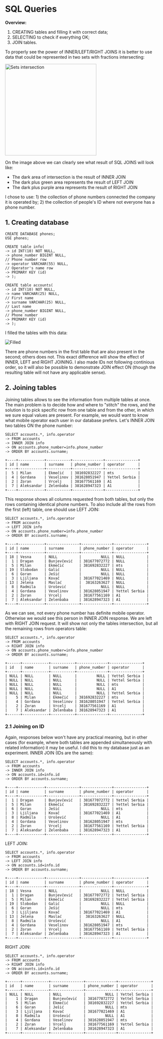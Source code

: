 # SQL Queries

**Overview:**
1. CREATING tables and filling it with correct data;
2. SELECTING to check if everything OK;
3. JOIN tables.

To properly see the power of INNER/LEFT/RIGHT JOINS it is better to use data that could be represented in two sets with fractions intersecting:

<img src="images/intersection.png" title="Sets intersection" height="300"/>

On the image above we can clearly see what result of SQL JOINS will look like:
- The dark area of intersection is the result of INNER JOIN
- The dark plus green area represents the result of LEFT JOIN
- The dark plus purple area represents the result of RIGHT JOIN

I chose to use: 1) the collection of phone numbers connected the company it is operated by; 2) the collection of people's ID where not everyone has a phone number.

## 1. Creating database

    CREATE DATABASE phones;
    USE phones;
    
    CREATE table info(
    -> id INT(10) NOT NULL,
    -> phone_number BIGINT NULL,                                            // Phone number row
    -> operator VARCHAR(55) NULL,                                           // Operator's name row
    -> PRIMARY KEY (id)
    -> );
    
    CREATE table accounts(
    -> id INT(10) NOT NULL,
    -> name VARCHAR(25) NULL,                                               // First name
    -> surname VARCHAR(25) NULL,                                            // Last name
    -> phone_number BIGINT NULL,                                            // Phone number
    -> PRIMARY KEY (id)
    -> );

I filled the tables with this data:

![Filled](images/filled_tables.png)

There are phone numbers in the first table that are also present in the second; others does not. This exact difference will show the effect of INNER, LEFT and RIGHT JOINING. I also made IDs not following continious order, so it will also be possible to demonstrate JOIN effect ON (though the resulting table will not have any applicable sense).

## 2. Joining tables

Joining tables allows to see the information from multiple tables at once. The main problem is to decide how and where to "stitch" the rows, and the solution is to pick specific row from one table and from the other, in which we sure equal values are present. For example, we would want to know what mobile operator each user in our database prefers. Let's INNER JOIN two tables ON the phone number:

    SELECT accounts.*, info.operator
    -> FROM accounts
    -> INNER JOIN info
    -> ON accounts.phone_number=info.phone_number
    -> ORDER BY accounts.surname;
    
    +----+------------+-----------+--------------+---------------+
    | id | name       | surname   | phone_number | operator      |
    +----+------------+-----------+--------------+---------------+
    |  5 | Milan      | Ekmečić   | 381692832227 | mts           |
    |  4 | Gordana    | Veselinov | 381628051947 | Yettel Serbia |
    |  2 | Zoran      | Vrcelj    | 381677561169 | A1            |
    |  7 | Aleksandar | Zelenbaba | 381628947323 | A1            |
    +----+------------+-----------+--------------+---------------+
    
This response shows all columns requested from both tables, but only the rows containing identical phone numbers. To also include all the rows from the first (left) table, one should use LEFT JOIN:

    SELECT accounts.*, info.operator
    -> FROM accounts
    -> LEFT JOIN info
    -> ON accounts.phone_number=info.phone_number
    -> ORDER BY accounts.surname;
    
    +----+------------+---------------+--------------+---------------+
    | id | name       | surname       | phone_number | operator      |
    +----+------------+---------------+--------------+---------------+
    | 18 | Vesna      | NULL          |         NULL | NULL          |
    |  1 | Dragan     | Bunjevčević   | 381677072772 | NULL          |
    |  5 | Milan      | Ekmečić       | 381692832227 | mts           |
    | 19 | Slobodan   | Galić         |         NULL | NULL          |
    |  6 | Goran      | Ješić         |         NULL | NULL          |
    |  3 | Ljiljana   | Kovač         | 381677021469 | NULL          |
    | 13 | Jelena     | Maslać        |  38163263627 | NULL          |
    |  8 | Radmila    | Urošević      |         NULL | NULL          |
    |  4 | Gordana    | Veselinov     | 381628051947 | Yettel Serbia |
    |  2 | Zoran      | Vrcelj        | 381677561169 | A1            |
    |  7 | Aleksandar | Zelenbaba     | 381628947323 | A1            |
    +----+------------+---------------+--------------+---------------+
    
As we can see, not every phone number has definite mobile operator. Otherwise we would see this person in INNER JOIN response. We are left with RIGHT JOIN request. It will show not only the tables intersection, but all the remaining rows from operators table:

    SELECT accounts.*, info.operator
    -> FROM accounts
    -> RIGHT JOIN info
    -> ON accounts.phone_number=info.phone_number
    -> ORDER BY accounts.surname;
    
    +------+------------+-----------+--------------+---------------+
    | id   | name       | surname   | phone_number | operator      |
    +------+------------+-----------+--------------+---------------+
    | NULL | NULL       | NULL      |         NULL | Yettel Serbia |
    | NULL | NULL       | NULL      |         NULL | Yettel Serbia |
    | NULL | NULL       | NULL      |         NULL | mts           |
    | NULL | NULL       | NULL      |         NULL | A1            |
    | NULL | NULL       | NULL      |         NULL | Yettel Serbia |
    |    5 | Milan      | Ekmečić   | 381692832227 | mts           |
    |    4 | Gordana    | Veselinov | 381628051947 | Yettel Serbia |
    |    2 | Zoran      | Vrcelj    | 381677561169 | A1            |
    |    7 | Aleksandar | Zelenbaba | 381628947323 | A1            |
    +------+------------+-----------+--------------+---------------+
    
### 2.1 Joining on ID

Again, responses below won't have any practical meaning, but in other cases (for example, where both tables are appended simultaneously with related information) it may be useful. I did this to my database just as an experiment. INNER JOIN (IDs are the same):

    SELECT accounts.*, info.operator
    -> FROM accounts
    -> INNER JOIN info
    -> ON accounts.id=info.id
    -> ORDER BY accounts.surname;
    
    +----+------------+---------------+--------------+---------------+
    | id | name       | surname       | phone_number | operator      |
    +----+------------+---------------+--------------+---------------+
    |  1 | Dragan     | Bunjevčević   | 381677072772 | Yettel Serbia |
    |  5 | Milan      | Ekmečić       | 381692832227 | Yettel Serbia |
    |  6 | Goran      | Ješić         |         NULL | mts           |
    |  3 | Ljiljana   | Kovač         | 381677021469 | A1            |
    |  8 | Radmila    | Urošević      |         NULL | A1            |
    |  4 | Gordana    | Veselinov     | 381628051947 | mts           |
    |  2 | Zoran      | Vrcelj        | 381677561169 | Yettel Serbia |
    |  7 | Aleksandar | Zelenbaba     | 381628947323 | A1            |
    +----+------------+---------------+--------------+---------------+

LEFT JOIN:

    SELECT accounts.*, info.operator
    -> FROM accounts
    -> LEFT JOIN info
    -> ON accounts.id=info.id
    -> ORDER BY accounts.surname;
    
    +----+------------+---------------+--------------+---------------+
    | id | name       | surname       | phone_number | operator      |
    +----+------------+---------------+--------------+---------------+
    | 18 | Vesna      | NULL          |         NULL | NULL          |
    |  1 | Dragan     | Bunjevčević   | 381677072772 | Yettel Serbia |
    |  5 | Milan      | Ekmečić       | 381692832227 | Yettel Serbia |
    | 19 | Slobodan   | Galić         |         NULL | NULL          |
    |  6 | Goran      | Ješić         |         NULL | mts           |
    |  3 | Ljiljana   | Kovač         | 381677021469 | A1            |
    | 13 | Jelena     | Maslać        |  38163263627 | NULL          |
    |  8 | Radmila    | Urošević      |         NULL | A1            |
    |  4 | Gordana    | Veselinov     | 381628051947 | mts           |
    |  2 | Zoran      | Vrcelj        | 381677561169 | Yettel Serbia |
    |  7 | Aleksandar | Zelenbaba     | 381628947323 | A1            |
    +----+------------+---------------+--------------+---------------+

RIGHT JOIN:

    SELECT accounts.*, info.operator
    -> FROM accounts
    -> RIGHT JOIN info
    -> ON accounts.id=info.id
    -> ORDER BY accounts.surname;
    
    +------+------------+---------------+--------------+---------------+
    | id   | name       | surname       | phone_number | operator      |
    +------+------------+---------------+--------------+---------------+
    | NULL | NULL       | NULL          |         NULL | Yettel Serbia |
    |    1 | Dragan     | Bunjevčević   | 381677072772 | Yettel Serbia |
    |    5 | Milan      | Ekmečić       | 381692832227 | Yettel Serbia |
    |    6 | Goran      | Ješić         |         NULL | mts           |
    |    3 | Ljiljana   | Kovač         | 381677021469 | A1            |
    |    8 | Radmila    | Urošević      |         NULL | A1            |
    |    4 | Gordana    | Veselinov     | 381628051947 | mts           |
    |    2 | Zoran      | Vrcelj        | 381677561169 | Yettel Serbia |
    |    7 | Aleksandar | Zelenbaba     | 381628947323 | A1            |
    +------+------------+---------------+--------------+---------------+
